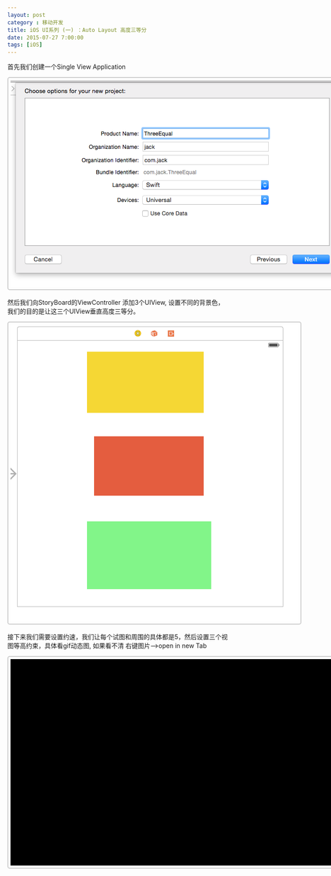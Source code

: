 ```yaml
---
layout: post
category : 移动开发
title: iOS UI系列 (一) ：Auto Layout 高度三等分 
date: 2015-07-27 7:00:00
tags: [iOS]
---
```



<style>
img {
  max-width: 900px;
  border: solid 2px #ccc;
  padding: 5px;
  border-radius:5px;
}
</style>



首先我们创建一个Single View Application

<img class="img-responsive" src="/assets/images/ios/UI/1/1.png" /> 

然后我们向StoryBoard的ViewController 添加3个UIView, 设置不同的背景色，我们的目的是让这三个UIView垂直高度三等分。

<img class="img-responsive" src="/assets/images/ios/UI/1/2.png" />

接下来我们需要设置约速，我们让每个试图和周围的具体都是5，然后设置三个视图等高约束，具体看gif动态图, 如果看不清 右键图片-->open in new Tab  

<img class="img-responsive" src="/assets/images/ios/UI/1/3.gif" />

